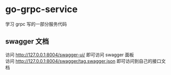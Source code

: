 # go-grpc-service
学习 grpc 写的一部分服务代码

## swagger 文档

访问 http://127.0.0.1:8004/swagger-ui/ 即可访问 swagger 面板  
访问 http://127.0.0.1:8004/swagger/tag.swagger.json 即可访问到自己的接口文档